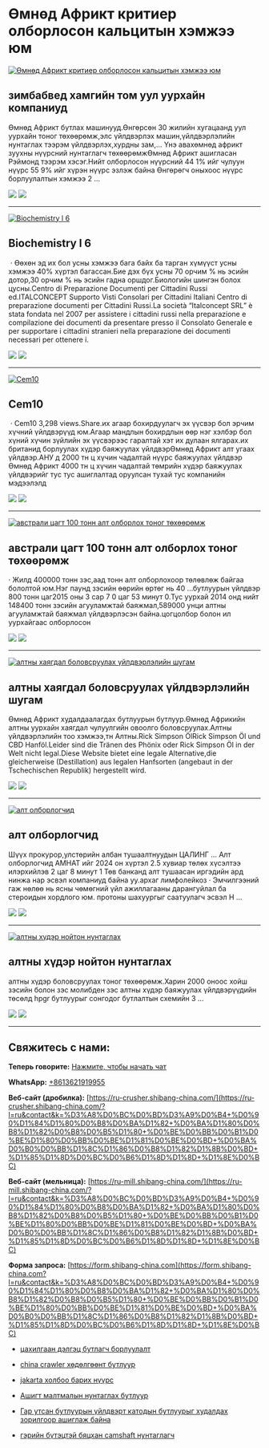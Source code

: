 # Өмнөд Африкт критиер олборлосон кальцитын хэмжээ юм

<a href="https://swt.shibang-china.com/?l=ru&img&k=%D3%A8%D0%BC%D0%BD%D3%A9%D0%B4+%D0%90%D1%84%D1%80%D0%B8%D0%BA%D1%82+%D0%BA%D1%80%D0%B8%D1%82%D0%B8%D0%B5%D1%80+%D0%BE%D0%BB%D0%B1%D0%BE%D1%80%D0%BB%D0%BE%D1%81%D0%BE%D0%BD+%D0%BA%D0%B0%D0%BB%D1%8C%D1%86%D0%B8%D1%82%D1%8B%D0%BD+%D1%85%D1%8D%D0%BC%D0%B6%D1%8D%D1%8D+%D1%8E%D0%BC" target="_blank">![Өмнөд Африкт критиер олборлосон кальцитын хэмжээ юм](http://static.shibang-china.com/all-800x300/1220.jpg)</a>

## зимбабвед хамгийн том уул уурхайн компаниуд
Өмнөд Африкт бутлах машинууд.Өнгөрсөн 30 жилийн хугацаанд уул уурхайн тоног төхөөрөмж,элс үйлдвэрлэх машин,үйлдвэрлэлийн нунтаглах тээрэм үйлдвэрлэх,хурдны зам,… Үнэ авахөмнөд африкт зуухны нүүрсний нунтаглагч төхөөрөмжӨмнөд Африкт ашигласан Рэймонд тээрэм хэсэг.Нийт олборлосон нүүрсний 44 1% ийг чулуун нүүрс 55 9% ийг хүрэн нүүрс эзлэж байна Өнгөрөгч оныхоос нүүрс борлуулалтын хэмжээ 2 …


<a href="https://whatsapp.shibangsoft.com/WhatsApp.php" target="_blank" title="WhatsApp">![](http://static.shibang-china.com/icon/whatsapp.png)</a> <a href="https://swt.shibang-china.com/?l=ru&icon&k=%D3%A8%D0%BC%D0%BD%D3%A9%D0%B4+%D0%90%D1%84%D1%80%D0%B8%D0%BA%D1%82+%D0%BA%D1%80%D0%B8%D1%82%D0%B8%D0%B5%D1%80+%D0%BE%D0%BB%D0%B1%D0%BE%D1%80%D0%BB%D0%BE%D1%81%D0%BE%D0%BD+%D0%BA%D0%B0%D0%BB%D1%8C%D1%86%D0%B8%D1%82%D1%8B%D0%BD+%D1%85%D1%8D%D0%BC%D0%B6%D1%8D%D1%8D+%D1%8E%D0%BC" target="_blank">![](http://static.shibang-china.com/icon/chat-ru.png)</a>

---

<a href="https://swt.shibang-china.com/?l=ru&img&k=%D3%A8%D0%BC%D0%BD%D3%A9%D0%B4+%D0%90%D1%84%D1%80%D0%B8%D0%BA%D1%82+%D0%BA%D1%80%D0%B8%D1%82%D0%B8%D0%B5%D1%80+%D0%BE%D0%BB%D0%B1%D0%BE%D1%80%D0%BB%D0%BE%D1%81%D0%BE%D0%BD+%D0%BA%D0%B0%D0%BB%D1%8C%D1%86%D0%B8%D1%82%D1%8B%D0%BD+%D1%85%D1%8D%D0%BC%D0%B6%D1%8D%D1%8D+%D1%8E%D0%BC" target="_blank">![Biochemistry l 6](http://static.shibang-china.com/all-800x300/399.jpg)</a>

## Biochemistry l 6
&nbsp;&#0183;&#32;Өөхөн эд их бол усны хэмжээ бага байх ба тарган хүмүүст усны хэмжээ 40% хүртэл багассан.Бие дэх бүх усны 70 орчим % нь эсийн дотор,30 орчим % нь эсийн гадна оршдог.Биологийн шингэн болох цусны.Centro di Preparazione Documenti per Cittadini Russi ed.ITALCONCEPT Supporto Visti Consolari per Cittadini Italiani Centro di preparazione documenti per Cittadini Russi.La societ&#224; “Italconcept SRL” &#232; stata fondata nel 2007 per assistere i cittadini russi nella preparazione e compilazione dei documenti da presentare presso il Consolato Generale e per supportare i cittadini stranieri nella preparazione dei documenti necessari per ottenere i.


<a href="https://whatsapp.shibangsoft.com/WhatsApp.php" target="_blank" title="WhatsApp">![](http://static.shibang-china.com/icon/whatsapp.png)</a> <a href="https://swt.shibang-china.com/?l=ru&icon&k=%D3%A8%D0%BC%D0%BD%D3%A9%D0%B4+%D0%90%D1%84%D1%80%D0%B8%D0%BA%D1%82+%D0%BA%D1%80%D0%B8%D1%82%D0%B8%D0%B5%D1%80+%D0%BE%D0%BB%D0%B1%D0%BE%D1%80%D0%BB%D0%BE%D1%81%D0%BE%D0%BD+%D0%BA%D0%B0%D0%BB%D1%8C%D1%86%D0%B8%D1%82%D1%8B%D0%BD+%D1%85%D1%8D%D0%BC%D0%B6%D1%8D%D1%8D+%D1%8E%D0%BC" target="_blank">![](http://static.shibang-china.com/icon/chat-ru.png)</a>

---

<a href="https://swt.shibang-china.com/?l=ru&img&k=%D3%A8%D0%BC%D0%BD%D3%A9%D0%B4+%D0%90%D1%84%D1%80%D0%B8%D0%BA%D1%82+%D0%BA%D1%80%D0%B8%D1%82%D0%B8%D0%B5%D1%80+%D0%BE%D0%BB%D0%B1%D0%BE%D1%80%D0%BB%D0%BE%D1%81%D0%BE%D0%BD+%D0%BA%D0%B0%D0%BB%D1%8C%D1%86%D0%B8%D1%82%D1%8B%D0%BD+%D1%85%D1%8D%D0%BC%D0%B6%D1%8D%D1%8D+%D1%8E%D0%BC" target="_blank">![Cem10](http://static.shibang-china.com/all-800x300/988.jpg)</a>

## Cem10
&nbsp;&#0183;&#32;Cem10 3,298 views.Share.их агаар бохирдуулагч эх үүсвэр бол эрчим хүчний үйлдвэрүүд юм.Агаар мандлын бохирдлын өөр нэг хэлбэр бол хүний хүчин зүйлийн эх үүсвэрээс гаралтай хэт их дулаан ялгарах.их британид борлуулах хүдэр баяжуулах үйлдвэрӨмнөд Африкт алт угаах үйлдвэр.АНУ д 2000 тн ц хүчин чадалтай нүүрс баяжуулах үйлдвэр Өмнөд Африкт 4000 тн ц хүчин чадалтай төмрийн хүдэр баяжуулах үйлдвэрийг тус тус ашиглалтад оруулсан тухай тус компанийн мэдээлэлд


<a href="https://whatsapp.shibangsoft.com/WhatsApp.php" target="_blank" title="WhatsApp">![](http://static.shibang-china.com/icon/whatsapp.png)</a> <a href="https://swt.shibang-china.com/?l=ru&icon&k=%D3%A8%D0%BC%D0%BD%D3%A9%D0%B4+%D0%90%D1%84%D1%80%D0%B8%D0%BA%D1%82+%D0%BA%D1%80%D0%B8%D1%82%D0%B8%D0%B5%D1%80+%D0%BE%D0%BB%D0%B1%D0%BE%D1%80%D0%BB%D0%BE%D1%81%D0%BE%D0%BD+%D0%BA%D0%B0%D0%BB%D1%8C%D1%86%D0%B8%D1%82%D1%8B%D0%BD+%D1%85%D1%8D%D0%BC%D0%B6%D1%8D%D1%8D+%D1%8E%D0%BC" target="_blank">![](http://static.shibang-china.com/icon/chat-ru.png)</a>

---

<a href="https://swt.shibang-china.com/?l=ru&img&k=%D3%A8%D0%BC%D0%BD%D3%A9%D0%B4+%D0%90%D1%84%D1%80%D0%B8%D0%BA%D1%82+%D0%BA%D1%80%D0%B8%D1%82%D0%B8%D0%B5%D1%80+%D0%BE%D0%BB%D0%B1%D0%BE%D1%80%D0%BB%D0%BE%D1%81%D0%BE%D0%BD+%D0%BA%D0%B0%D0%BB%D1%8C%D1%86%D0%B8%D1%82%D1%8B%D0%BD+%D1%85%D1%8D%D0%BC%D0%B6%D1%8D%D1%8D+%D1%8E%D0%BC" target="_blank">![австрали цагт 100 тонн алт олборлох тоног төхөөрөмж](http://static.shibang-china.com/all-800x300/1500.jpg)</a>

## австрали цагт 100 тонн алт олборлох тоног төхөөрөмж
&#183; Жилд 400000 тонн зэс,аад тонн алт олборлохоор төлөвлөж байгаа бололтой юм.Нэг паунд зэсийн өөрийн өртөг нь 40 …бутлуурын үйлдвэр 800 тонн цаг2015 оны 3 сар 7 0 цаг 53 минут 0.Тус уурхай 2014 онд нийт 148400 тонн зэсийн агууламжтай баяжмал,589000 унци алтны агууламжтай баяжмал үйлдвэрлэсэн байна.цогцолбор болон ил уурхайгаас олборлосон


<a href="https://whatsapp.shibangsoft.com/WhatsApp.php" target="_blank" title="WhatsApp">![](http://static.shibang-china.com/icon/whatsapp.png)</a> <a href="https://swt.shibang-china.com/?l=ru&icon&k=%D3%A8%D0%BC%D0%BD%D3%A9%D0%B4+%D0%90%D1%84%D1%80%D0%B8%D0%BA%D1%82+%D0%BA%D1%80%D0%B8%D1%82%D0%B8%D0%B5%D1%80+%D0%BE%D0%BB%D0%B1%D0%BE%D1%80%D0%BB%D0%BE%D1%81%D0%BE%D0%BD+%D0%BA%D0%B0%D0%BB%D1%8C%D1%86%D0%B8%D1%82%D1%8B%D0%BD+%D1%85%D1%8D%D0%BC%D0%B6%D1%8D%D1%8D+%D1%8E%D0%BC" target="_blank">![](http://static.shibang-china.com/icon/chat-ru.png)</a>

---

<a href="https://swt.shibang-china.com/?l=ru&img&k=%D3%A8%D0%BC%D0%BD%D3%A9%D0%B4+%D0%90%D1%84%D1%80%D0%B8%D0%BA%D1%82+%D0%BA%D1%80%D0%B8%D1%82%D0%B8%D0%B5%D1%80+%D0%BE%D0%BB%D0%B1%D0%BE%D1%80%D0%BB%D0%BE%D1%81%D0%BE%D0%BD+%D0%BA%D0%B0%D0%BB%D1%8C%D1%86%D0%B8%D1%82%D1%8B%D0%BD+%D1%85%D1%8D%D0%BC%D0%B6%D1%8D%D1%8D+%D1%8E%D0%BC" target="_blank">![алтны хаягдал боловсруулах үйлдвэрлэлийн шугам](http://static.shibang-china.com/all-800x300/862.jpg)</a>

## алтны хаягдал боловсруулах үйлдвэрлэлийн шугам
Өмнөд Африкт худалдаалагдах бутлуурын бутлуур.Өмнөд Африкийн алтны уурхайн хаягдал чулуулгийн овоолго боловсруулах.Алтны үйлдвэрлэлийн тоо хэмжээ,тн Алтны.Rick Simpson &#214;lRick Simpson &#214;l und CBD Hanf&#246;l.Leider sind die Tr&#228;nen des Ph&#246;nix oder Rick Simpson &#214;l in der Welt nicht legal.Diese Website bietet eine legale Alternative,die gleicherweise (Destillation) aus legalen Hanfsorten (angebaut in der Tschechischen Republik) hergestellt wird.


<a href="https://whatsapp.shibangsoft.com/WhatsApp.php" target="_blank" title="WhatsApp">![](http://static.shibang-china.com/icon/whatsapp.png)</a> <a href="https://swt.shibang-china.com/?l=ru&icon&k=%D3%A8%D0%BC%D0%BD%D3%A9%D0%B4+%D0%90%D1%84%D1%80%D0%B8%D0%BA%D1%82+%D0%BA%D1%80%D0%B8%D1%82%D0%B8%D0%B5%D1%80+%D0%BE%D0%BB%D0%B1%D0%BE%D1%80%D0%BB%D0%BE%D1%81%D0%BE%D0%BD+%D0%BA%D0%B0%D0%BB%D1%8C%D1%86%D0%B8%D1%82%D1%8B%D0%BD+%D1%85%D1%8D%D0%BC%D0%B6%D1%8D%D1%8D+%D1%8E%D0%BC" target="_blank">![](http://static.shibang-china.com/icon/chat-ru.png)</a>

---

<a href="https://swt.shibang-china.com/?l=ru&img&k=%D3%A8%D0%BC%D0%BD%D3%A9%D0%B4+%D0%90%D1%84%D1%80%D0%B8%D0%BA%D1%82+%D0%BA%D1%80%D0%B8%D1%82%D0%B8%D0%B5%D1%80+%D0%BE%D0%BB%D0%B1%D0%BE%D1%80%D0%BB%D0%BE%D1%81%D0%BE%D0%BD+%D0%BA%D0%B0%D0%BB%D1%8C%D1%86%D0%B8%D1%82%D1%8B%D0%BD+%D1%85%D1%8D%D0%BC%D0%B6%D1%8D%D1%8D+%D1%8E%D0%BC" target="_blank">![алт олборлогчид](http://static.shibang-china.com/all-800x300/629.jpg)</a>

## алт олборлогчид
Шүүх прокурор,улстөрийн албан тушаалтнуудын ЦАЛИНГ … Алт олборлогчид АМНАТ ийг 2024 он хүртэл 2.5 хувиар төлөх хүсэлтээ илэрхийлэв 2 цаг 8 минут 1 Төв банканд алт тушаасан иргэдийн ард нинжа нар эсвэл компаниуд байна уу.архаг лимфолейкоз&nbsp;&#0183;&#32;Эмчилгээний гаж нөлөө нь ясны чөмөгний үйл ажиллагааны дарангуйлал ба стероидын хордлого юм. протоны шахуургыг саатуулагч эсвэл Н …


<a href="https://whatsapp.shibangsoft.com/WhatsApp.php" target="_blank" title="WhatsApp">![](http://static.shibang-china.com/icon/whatsapp.png)</a> <a href="https://swt.shibang-china.com/?l=ru&icon&k=%D3%A8%D0%BC%D0%BD%D3%A9%D0%B4+%D0%90%D1%84%D1%80%D0%B8%D0%BA%D1%82+%D0%BA%D1%80%D0%B8%D1%82%D0%B8%D0%B5%D1%80+%D0%BE%D0%BB%D0%B1%D0%BE%D1%80%D0%BB%D0%BE%D1%81%D0%BE%D0%BD+%D0%BA%D0%B0%D0%BB%D1%8C%D1%86%D0%B8%D1%82%D1%8B%D0%BD+%D1%85%D1%8D%D0%BC%D0%B6%D1%8D%D1%8D+%D1%8E%D0%BC" target="_blank">![](http://static.shibang-china.com/icon/chat-ru.png)</a>

---

<a href="https://swt.shibang-china.com/?l=ru&img&k=%D3%A8%D0%BC%D0%BD%D3%A9%D0%B4+%D0%90%D1%84%D1%80%D0%B8%D0%BA%D1%82+%D0%BA%D1%80%D0%B8%D1%82%D0%B8%D0%B5%D1%80+%D0%BE%D0%BB%D0%B1%D0%BE%D1%80%D0%BB%D0%BE%D1%81%D0%BE%D0%BD+%D0%BA%D0%B0%D0%BB%D1%8C%D1%86%D0%B8%D1%82%D1%8B%D0%BD+%D1%85%D1%8D%D0%BC%D0%B6%D1%8D%D1%8D+%D1%8E%D0%BC" target="_blank">![алтны хүдэр нойтон нунтаглах](http://static.shibang-china.com/all-800x300/760.jpg)</a>

## алтны хүдэр нойтон нунтаглах
алтны хүдэр боловсруулах тоног төхөөрөмж.Харин 2000 оноос хойш зэсийн болон зэс молибден зэс алтны хүдэр баяжуулах үйлдвэрүүдийн төсөлд hpgr бутлуурыг сонгодог бутлалтын схемийн 3 …

<a href="https://whatsapp.shibangsoft.com/WhatsApp.php" target="_blank" title="WhatsApp">![](http://static.shibang-china.com/icon/whatsapp.png)</a> <a href="https://swt.shibang-china.com/?l=ru&icon&k=%D3%A8%D0%BC%D0%BD%D3%A9%D0%B4+%D0%90%D1%84%D1%80%D0%B8%D0%BA%D1%82+%D0%BA%D1%80%D0%B8%D1%82%D0%B8%D0%B5%D1%80+%D0%BE%D0%BB%D0%B1%D0%BE%D1%80%D0%BB%D0%BE%D1%81%D0%BE%D0%BD+%D0%BA%D0%B0%D0%BB%D1%8C%D1%86%D0%B8%D1%82%D1%8B%D0%BD+%D1%85%D1%8D%D0%BC%D0%B6%D1%8D%D1%8D+%D1%8E%D0%BC" target="_blank">![](http://static.shibang-china.com/icon/chat-ru.png)</a>

---
## Свяжитесь с нами:

**Теперь говорите:** [Нажмите, чтобы начать чат](https://swt.shibang-china.com?l=ru&contact&k=%D3%A8%D0%BC%D0%BD%D3%A9%D0%B4+%D0%90%D1%84%D1%80%D0%B8%D0%BA%D1%82+%D0%BA%D1%80%D0%B8%D1%82%D0%B8%D0%B5%D1%80+%D0%BE%D0%BB%D0%B1%D0%BE%D1%80%D0%BB%D0%BE%D1%81%D0%BE%D0%BD+%D0%BA%D0%B0%D0%BB%D1%8C%D1%86%D0%B8%D1%82%D1%8B%D0%BD+%D1%85%D1%8D%D0%BC%D0%B6%D1%8D%D1%8D+%D1%8E%D0%BC)

**WhatsApp:**  [+8613621919955](https://whatsapp.shibangsoft.com/WhatsApp.php)

**Веб-сайт (дробилка):** [https://ru-crusher.shibang-china.com/](https://ru-crusher.shibang-china.com/?l=ru&contact&k=%D3%A8%D0%BC%D0%BD%D3%A9%D0%B4+%D0%90%D1%84%D1%80%D0%B8%D0%BA%D1%82+%D0%BA%D1%80%D0%B8%D1%82%D0%B8%D0%B5%D1%80+%D0%BE%D0%BB%D0%B1%D0%BE%D1%80%D0%BB%D0%BE%D1%81%D0%BE%D0%BD+%D0%BA%D0%B0%D0%BB%D1%8C%D1%86%D0%B8%D1%82%D1%8B%D0%BD+%D1%85%D1%8D%D0%BC%D0%B6%D1%8D%D1%8D+%D1%8E%D0%BC)

**Веб-сайт (мельница):** [https://ru-mill.shibang-china.com/](https://ru-mill.shibang-china.com/?l=ru&contact&k=%D3%A8%D0%BC%D0%BD%D3%A9%D0%B4+%D0%90%D1%84%D1%80%D0%B8%D0%BA%D1%82+%D0%BA%D1%80%D0%B8%D1%82%D0%B8%D0%B5%D1%80+%D0%BE%D0%BB%D0%B1%D0%BE%D1%80%D0%BB%D0%BE%D1%81%D0%BE%D0%BD+%D0%BA%D0%B0%D0%BB%D1%8C%D1%86%D0%B8%D1%82%D1%8B%D0%BD+%D1%85%D1%8D%D0%BC%D0%B6%D1%8D%D1%8D+%D1%8E%D0%BC)

**Форма запроса:** [https://form.shibang-china.com](https://form.shibang-china.com?l=ru&contact&k=%D3%A8%D0%BC%D0%BD%D3%A9%D0%B4+%D0%90%D1%84%D1%80%D0%B8%D0%BA%D1%82+%D0%BA%D1%80%D0%B8%D1%82%D0%B8%D0%B5%D1%80+%D0%BE%D0%BB%D0%B1%D0%BE%D1%80%D0%BB%D0%BE%D1%81%D0%BE%D0%BD+%D0%BA%D0%B0%D0%BB%D1%8C%D1%86%D0%B8%D1%82%D1%8B%D0%BD+%D1%85%D1%8D%D0%BC%D0%B6%D1%8D%D1%8D+%D1%8E%D0%BC)

* [цахилгаан дэлгэц бутлагч борлуулалт](../126/%D1%86%D0%B0%D1%85%D0%B8%D0%BB%D0%B3%D0%B0%D0%B0%D0%BD%20%D0%B4%D1%8D%D0%BB%D0%B3%D1%8D%D1%86%20%D0%B1%D1%83%D1%82%D0%BB%D0%B0%D0%B3%D1%87%20%D0%B1%D0%BE%D1%80%D0%BB%D1%83%D1%83%D0%BB%D0%B0%D0%BB%D1%82.md)

* [china crawler хөдөлгөөнт бутлуур](../129/china%20crawler%20%D1%85%D3%A9%D0%B4%D3%A9%D0%BB%D0%B3%D3%A9%D3%A9%D0%BD%D1%82%20%D0%B1%D1%83%D1%82%D0%BB%D1%83%D1%83%D1%80.md)

* [jakarta холбоо барих нүүрс](../129/jakarta%20%D1%85%D0%BE%D0%BB%D0%B1%D0%BE%D0%BE%20%D0%B1%D0%B0%D1%80%D0%B8%D1%85%20%D0%BD%D2%AF%D2%AF%D1%80%D1%81.md)

* [Ашигт малтмалын нунтаглах бутлуур](../127/%D0%90%D1%88%D0%B8%D0%B3%D1%82%20%D0%BC%D0%B0%D0%BB%D1%82%D0%BC%D0%B0%D0%BB%D1%8B%D0%BD%20%D0%BD%D1%83%D0%BD%D1%82%D0%B0%D0%B3%D0%BB%D0%B0%D1%85%20%D0%B1%D1%83%D1%82%D0%BB%D1%83%D1%83%D1%80.md)

* [Гар утсан бутлуурын үйлдвэрт катодын бутлуурыг худалдах зорилгоор ашиглаж байна](../129/%D0%93%D0%B0%D1%80%20%D1%83%D1%82%D1%81%D0%B0%D0%BD%20%D0%B1%D1%83%D1%82%D0%BB%D1%83%D1%83%D1%80%D1%8B%D0%BD%20%D2%AF%D0%B9%D0%BB%D0%B4%D0%B2%D1%8D%D1%80%D1%82%20%D0%BA%D0%B0%D1%82%D0%BE%D0%B4%D1%8B%D0%BD%20%D0%B1%D1%83%D1%82%D0%BB%D1%83%D1%83%D1%80%D1%8B%D0%B3%20%D1%85%D1%83%D0%B4%D0%B0%D0%BB%D0%B4%D0%B0%D1%85%20%D0%B7%D0%BE%D1%80%D0%B8%D0%BB%D0%B3%D0%BE%D0%BE%D1%80%20%D0%B0%D1%88%D0%B8%D0%B3%D0%BB%D0%B0%D0%B6%20%D0%B1%D0%B0%D0%B9%D0%BD%D0%B0.md)

* [гэрийн бүтэцтэй бяцхан camshaft нунтаглагч](../129/%D0%B3%D1%8D%D1%80%D0%B8%D0%B9%D0%BD%20%D0%B1%D2%AF%D1%82%D1%8D%D1%86%D1%82%D1%8D%D0%B9%20%D0%B1%D1%8F%D1%86%D1%85%D0%B0%D0%BD%20camshaft%20%D0%BD%D1%83%D0%BD%D1%82%D0%B0%D0%B3%D0%BB%D0%B0%D0%B3%D1%87.md)